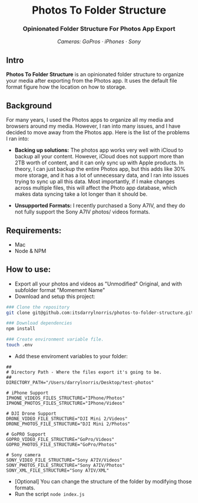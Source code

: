 <h1 align="center">Photos To Folder Structure</h3>
<h3 align="center"> Opinionated Folder Structure For Photos App Export </h3>

<p align="center">
  <em> Cameras: GoPros · iPhones · Sony</em>
</p>

## Intro

**Photos To Folder Structure** is an opinionated folder structure to organize your media after exporting from the Photos app. It uses the default file format figure how the location on how to storage.

## Background

For many years, I used the Photos apps to organize all my media and browsers around my media. However, I ran into many issues, and I have decided to move away from the Photos app. Here is the list of the problems I ran into:

- **Backing up solutions:** The photos app works very well with iCloud to backup all your content. However, iCloud does not support more than 2TB worth of content, and it can only sync up with Apple products. In theory, I can just backup the entire Photos app, but this adds like 30% more storage, and it has a lot of unnecessary data, and I ran into issues trying to sync up all this data. Most importantly, if I make changes across multiple files, this will affect the Photo app database, which makes data syncing take a lot longer than it should be.

- **Unsupported Formats:** I recently purchased a Sony A7IV, and they do not fully support the Sony A7IV photos/ videos formats.

## Requirements:

- Mac
- Node & NPM

## How to use:

- Export all your photos and videos as "Unmodified" Original, and with subfolder format "Momement Name"
- Download and setup this project:

```bash
### Clone the repository
git clone git@github.com:itsdarrylnorris/photos-to-folder-structure.git

### Download dependencies
npm install

### Create environment variable file.
touch .env

```

- Add these enviroment variables to your folder:

```
##
# Directory Path - Where the files export it's going to be.
##
DIRECTORY_PATH="/Users/darrylnorris/Desktop/test-photos"

# iPhone Support
IPHONE_VIDEOS_FILES_STRUCTURE="IPhone/Photos"
IPHONE_PHOTOS_FILES_STRUCTURE="IPhone/Videos"

# DJI Drone Support
DRONE_VIDEO_FILE_STRUCTURE="DJI Mini 2/Videos"
DRONE_PHOTOS_FILE_STRUCTURE="DJI Mini 2/Photos"

# GoPRO Support
GOPRO_VIDEO_FILE_STRUCTURE="GoPro/Videos"
GOPRO_PHOTOS_FILE_STRUCTURE="GoPro/Photos"

# Sony camera
SONY_VIDEO_FILE_STRUCTURE="Sony A7IV/Videos"
SONY_PHOTOS_FILE_STRUCTURE="Sony A7IV/Photos"
SONY_XML_FILE_STRUCTURE="Sony A7IV/XML"

```

- [Optional] You can change the structure of the folder by modifying those formats.
- Run the script `node index.js`

